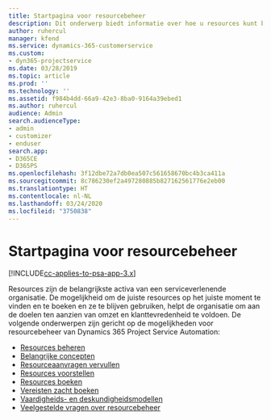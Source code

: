 ```yaml
---
title: Startpagina voor resourcebeheer
description: Dit onderwerp biedt informatie over hoe u resources kunt beheren.
author: ruhercul
manager: kfend
ms.service: dynamics-365-customerservice
ms.custom:
- dyn365-projectservice
ms.date: 03/28/2019
ms.topic: article
ms.prod: ''
ms.technology: ''
ms.assetid: f984b4dd-66a9-42e3-8ba0-9164a39ebed1
ms.author: ruhercul
audience: Admin
search.audienceType:
- admin
- customizer
- enduser
search.app:
- D365CE
- D365PS
ms.openlocfilehash: 3f12dbe72a7db0ea507c561658670bc4b3ca411a
ms.sourcegitcommit: 8c786230ef2a497280885b827162561776e2eb00
ms.translationtype: HT
ms.contentlocale: nl-NL
ms.lasthandoff: 03/24/2020
ms.locfileid: "3750838"
---
```

# <a name="resource-management-home-page"></a>Startpagina voor resourcebeheer

[!INCLUDE[cc-applies-to-psa-app-3.x](../includes/cc-applies-to-psa-app-3x.md)]

Resources zijn de belangrijkste activa van een serviceverlenende organisatie. De mogelijkheid om de juiste resources op het juiste moment te vinden en te boeken en ze te blijven gebruiken, helpt de organisatie om aan de doelen ten aanzien van omzet en klanttevredenheid te voldoen. De volgende onderwerpen zijn gericht op de mogelijkheden voor resourcebeheer van Dynamics 365 Project Service Automation:

- [Resources beheren](manage-resources.md)
- [Belangrijke concepten](reports-key-concepts.md)
- [Resourceaanvragen vervullen](resource-management-fulfill-requests.md)
- [Resources voorstellen](resource-management-propose-resources.md)
- [Resources boeken](resource-management-book-resources-scheduleboard.md)
- [Vereisten zacht boeken](resource-management-softbook-requirements.md)
- [Vaardigheids- en deskundigheidsmodellen](resource-management-skills-proficiency.md)
- [Veelgestelde vragen over resourcebeheer](resource-management-faq.md)
